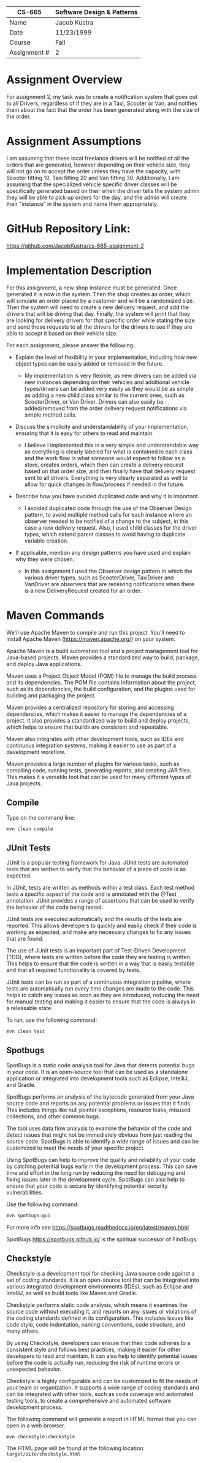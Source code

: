 
| CS-665       | Software Design & Patterns |
|--------------|----------------------------|
| Name         | Jacob Kustra               |
| Date         | 11/23/1999                 |
| Course       | Fall                       |
| Assignment # | 2                          |

# Assignment Overview
For assignment 2, my task was to create a notification system that goes out 
to all Drivers, regardless of if they are in a Taxi, Scooter or Van, and notifies
them about the fact that the order has been generated along with the size of the 
order.

# Assignment Assumptions
I am assuming that these local freelance drivers will be notified of all the 
orders that are generated, however depending on their vehicle size, they will
not go on to accept the order unless they have the capacity, with Scooter fitting 10,
Taxi fitting 20 and Van fitting 30. Additionally, I am assuming that the specialized
vehicle specific driver classes will be specifically generated based on their when 
the driver tells the system admin they will be able to pick up orders for the day, 
and the admin will create their "instance" in the system and name them appropriately.

# GitHub Repository Link:
https://github.com/JacobKustra/cs-665-assignment-2

# Implementation Description 
For this assignment, a new shop instance must be generated. Once generated it is now 
in the system. Then the shop creates an order, which will simulate an order placed by a 
customer and will be a randomized size. Then the system will need to create a new delivery 
request, and add the drivers that will be driving that day. Finally, the system will print 
that they are looking for delivery drivers for that specific order while stating the size 
and send those requests to all the drivers for the drivers to see if they are able to accept 
it based on their vehicle size.

For each assignment, please answer the following:

- Explain the level of flexibility in your implementation, including how new object types can
be easily added or removed in the future. 
  - My implementation is very flexible, as new drivers can be added via new instances depending
  on their vehicles and additional vehicle types/drivers can be added very easily as they would
  be as simple as adding a new child class similar to the current ones, such as ScooterDriver, or 
  Van Driver. Drivers can also easily be added/removed from the order delivery request 
  notifications via simple method calls.

- Discuss the simplicity and understandability of your implementation, ensuring that it is
easy for others to read and maintain.
  - I believe I implemented this in a very simple and understandable way as everything is clearly 
  labeled for what is contained in each class and the work flow is what someone would expect to 
  follow as a store, creates orders, which then can create a delivery request based on that order 
  size, and then finally have that delivery request sent to all drivers. Everything is very clearly
  separated as well to allow for quick changes in flow/process if needed in the future.


- Describe how you have avoided duplicated code and why it is important.
  - I avoided duplicated code through the use of the Observer Design pattern, to avoid multiple 
  method calls for each instance where an observer needed to be notified of a change to the subject, 
  in this case a new delivery request. Also, I used child classes for the driver types, which 
  extend parent classes to avoid having to duplicate variable creation.


- If applicable, mention any design patterns you have used and explain why they were
chosen.
  - In this assignment I used the Observer design pattern in which the various driver types, such 
  as ScooterDriver, TaxiDriver and VanDriver are observers that are receiving notifications when 
  there is a new DeliveryRequest created for an order.


# Maven Commands

We'll use Apache Maven to compile and run this project. You'll need to install Apache Maven (https://maven.apache.org/) on your system. 

Apache Maven is a build automation tool and a project management tool for Java-based projects. Maven provides a standardized way to build, package, and deploy Java applications.

Maven uses a Project Object Model (POM) file to manage the build process and its dependencies. The POM file contains information about the project, such as its dependencies, the build configuration, and the plugins used for building and packaging the project.

Maven provides a centralized repository for storing and accessing dependencies, which makes it easier to manage the dependencies of a project. It also provides a standardized way to build and deploy projects, which helps to ensure that builds are consistent and repeatable.

Maven also integrates with other development tools, such as IDEs and continuous integration systems, making it easier to use as part of a development workflow.

Maven provides a large number of plugins for various tasks, such as compiling code, running tests, generating reports, and creating JAR files. This makes it a versatile tool that can be used for many different types of Java projects.

## Compile
Type on the command line: 

```bash
mvn clean compile
```



## JUnit Tests
JUnit is a popular testing framework for Java. JUnit tests are automated tests that are written to verify that the behavior of a piece of code is as expected.

In JUnit, tests are written as methods within a test class. Each test method tests a specific aspect of the code and is annotated with the @Test annotation. JUnit provides a range of assertions that can be used to verify the behavior of the code being tested.

JUnit tests are executed automatically and the results of the tests are reported. This allows developers to quickly and easily check if their code is working as expected, and make any necessary changes to fix any issues that are found.

The use of JUnit tests is an important part of Test-Driven Development (TDD), where tests are written before the code they are testing is written. This helps to ensure that the code is written in a way that is easily testable and that all required functionality is covered by tests.

JUnit tests can be run as part of a continuous integration pipeline, where tests are automatically run every time changes are made to the code. This helps to catch any issues as soon as they are introduced, reducing the need for manual testing and making it easier to ensure that the code is always in a releasable state.

To run, use the following command:
```bash
mvn clean test
```


## Spotbugs 

SpotBugs is a static code analysis tool for Java that detects potential bugs in your code. It is an open-source tool that can be used as a standalone application or integrated into development tools such as Eclipse, IntelliJ, and Gradle.

SpotBugs performs an analysis of the bytecode generated from your Java source code and reports on any potential problems or issues that it finds. This includes things like null pointer exceptions, resource leaks, misused collections, and other common bugs.

The tool uses data flow analysis to examine the behavior of the code and detect issues that might not be immediately obvious from just reading the source code. SpotBugs is able to identify a wide range of issues and can be customized to meet the needs of your specific project.

Using SpotBugs can help to improve the quality and reliability of your code by catching potential bugs early in the development process. This can save time and effort in the long run by reducing the need for debugging and fixing issues later in the development cycle. SpotBugs can also help to ensure that your code is secure by identifying potential security vulnerabilities.

Use the following command:

```bash
mvn spotbugs:gui 
```

For more info see 
https://spotbugs.readthedocs.io/en/latest/maven.html

SpotBugs https://spotbugs.github.io/ is the spiritual successor of FindBugs.


## Checkstyle 

Checkstyle is a development tool for checking Java source code against a set of coding standards. It is an open-source tool that can be integrated into various integrated development environments (IDEs), such as Eclipse and IntelliJ, as well as build tools like Maven and Gradle.

Checkstyle performs static code analysis, which means it examines the source code without executing it, and reports on any issues or violations of the coding standards defined in its configuration. This includes issues like code style, code indentation, naming conventions, code structure, and many others.

By using Checkstyle, developers can ensure that their code adheres to a consistent style and follows best practices, making it easier for other developers to read and maintain. It can also help to identify potential issues before the code is actually run, reducing the risk of runtime errors or unexpected behavior.

Checkstyle is highly configurable and can be customized to fit the needs of your team or organization. It supports a wide range of coding standards and can be integrated with other tools, such as code coverage and automated testing tools, to create a comprehensive and automated software development process.

The following command will generate a report in HTML format that you can open in a web browser. 

```bash
mvn checkstyle:checkstyle
```

The HTML page will be found at the following location:
`target/site/checkstyle.html`




